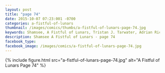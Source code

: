 ```yaml
---
layout: post
title: "page 74"
date: 2015-10-07 07:23:001 -0700
categories: a-fistful-of-lunars
thumbnail: /images/comics/thumbs/a-fistful-of-lunars-page-74.jpg
keywords: Shamsee, A Fistful of Lunars, Tristan J. Tarwater, Adrian Ricker
description: Shamsee A Fistful of Lunars - page 74
facebook_type: 
facebook_image: /images/comics/a-fistful-of-lunars-page-74.jpg
---
```

{% include figure.html src="a-fistful-of-lunars-page-74.jpg" alt="A Fistful of Lunars Page 74" %}